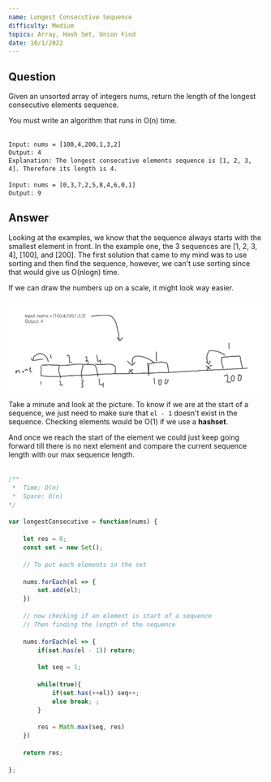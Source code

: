 ```yaml
---
name: Longest Consecutive Sequence
difficulty: Medium
topics: Array, Hash Set, Union Find
date: 10/1/2022
---
```


## Question

Given an unsorted array of integers nums, return the length of the longest consecutive elements sequence.

You must write an algorithm that runs in O(n) time.

```txt:example showLineNumbers

Input: nums = [100,4,200,1,3,2]
Output: 4
Explanation: The longest consecutive elements sequence is [1, 2, 3, 4]. Therefore its length is 4.

Input: nums = [0,3,7,2,5,8,4,6,0,1]
Output: 9

```

## Answer

Looking at the examples, we know that the sequence always starts with the smallest element in front.
In the example one, the 3 sequences are [1, 2, 3, 4], [100], and [200].
The first solution that came to my mind was to use sorting and then find the sequence, however, we can't use sorting since that would give us O(nlogn) time.

If we can draw the numbers up on a scale, it might look way easier.

![sequence image](https://raw.githubusercontent.com/satvik-1203/daily-leetcoding/main/images/128.jpg)

Take a minute and look at the picture. To know if we are at the start of a sequence, we just need to make sure that `el - 1` doesn't exist in the sequence. Checking elements would be O(1) if we use a **hashset**.

And once we reach the start of the element we could just keep going forward till there is no next element and compare the current sequence length with our max sequence length.

```js:solution.js showLineNumbers

/**
 *  Time: O(n)
 *  Space: O(n)
*/

var longestConsecutive = function(nums) {

    let res = 0;
    const set = new Set();

    // To put each elements in the set

    nums.forEach(el => {
        set.add(el);
    })

    // now checking if an element is start of a sequence
    // Then finding the length of the sequence

    nums.forEach(el => {
        if(set.has(el - 1)) return;

        let seq = 1;

        while(true){
            if(set.has(++el)) seq++;
            else break; ;
        }

        res = Math.max(seq, res)
    })

    return res;

};

```
